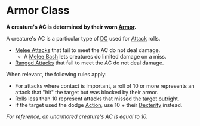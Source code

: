 # Armor Class

**A creature's AC is determined by their worn [Armor](../../Items/Armor.md).**

A creature's AC is a particular type of [DC](../../Game%20Procedures/DC.md) used for [Attack](../../Game%20Procedures/Attack.md) rolls.

- [Melee Attacks](../../Game%20Procedures/Melee%20Attack.md) that fail to meet the AC do not deal damage.
	- A [Melee Bash](../../Game%20Procedures/Melee%20Attack.md#Melee%20Bash) lets creatures do limited damage on a miss.
- [Ranged Attacks](../../Game%20Procedures/Ranged%20Attack.md) that fail to meet the AC do not deal damage.

When relevant, the following rules apply:

- For attacks where contact is important, a roll of 10 or more represents an attack that "hit" the target but was blocked by their armor.
- Rolls less than 10 represent attacks that missed the target outright.
- If the target used the dodge [Action](../../Game%20Procedures/Action.md), use 10 + their [Dexterity](../Chosen%20Statistics/Dexterity.md) instead.

*For reference, an unarmored creature's AC is equal to 10.*
